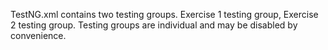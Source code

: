TestNG.xml contains two testing groups. Exercise 1 testing group, Exercise 2 testing group.
Testing groups are individual and may be disabled by convenience.
